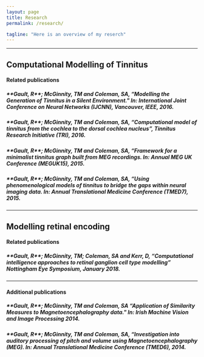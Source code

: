 ```yaml
---
layout: page
title: Research
permalink: /research/

tagline: "Here is an overview of my reserch"
---
```


---
<h2>Computational Modelling of Tinnitus</h2>
<h4>Related publications</h4>
<h5>**Gault, R**; McGinnity, TM and Coleman, SA, “Modelling the Generation of Tinnitus in a Silent Environment." In: International Joint Conference on Neural Networks (IJCNN), Vancouver, IEEE, 2016.</h5>
<h5>**Gault, R**; McGinnity, TM and Coleman, SA, “Computational model of tinnitus from the cochlea to the dorsal cochlea nucleus”, Tinnitus Research Initiative (TRI), 2016.</h5>
<h5>**Gault, R**; McGinnity, TM and Coleman, SA, “Framework for a minimalist tinnitus graph built from MEG recordings. In: Annual MEG UK Conference (MEGUK15), 2015.</h5>
<h5>**Gault, R**; McGinnity, TM and Coleman, SA, “Using phenomenological models of tinnitus to bridge the gaps within neural imaging data. In: Annual Translational Medicine Conference (TMED7), 2015.</h5>

---
<h2>Modelling retinal encoding</h2>
<h4>Related publications</h4>
<h5>**Gault, R**; McGinnity, TM; Coleman, SA and Kerr, D, “Computational intelligence approaches to retinal ganglion cell type modelling” Nottingham Eye Symposium, January 2018.</h5>

---
<h4>Additional publications</h4>
<h5>**Gault, R**; McGinnity, TM and Coleman, SA “Application of Similarity Measures to Magnetoencephalography data." In: Irish Machine Vision and Image Processing 2014.</h5>
<h5>**Gault, R**; McGinnity, TM and Coleman, SA, “Investigation into auditory processing of pitch and volume using Magnetoencephalography (MEG). In: Annual Translational Medicine Conference (TMED6), 2014.</h5>
